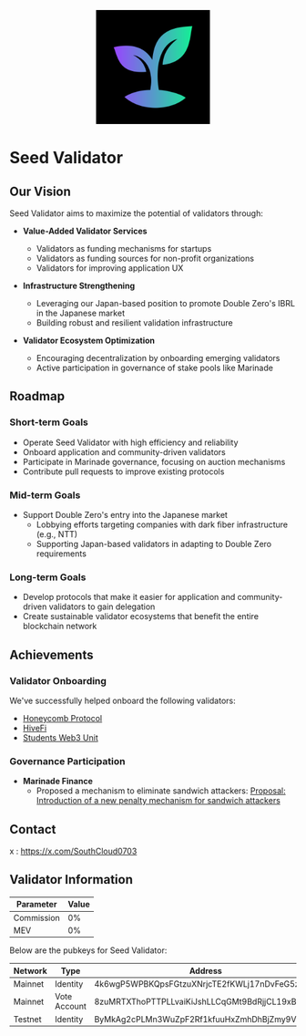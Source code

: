 <p align="center">
  <img src="image/logo.png" alt="Seed Validator Logo" width="200"/>
</p>

# Seed Validator

## Our Vision

Seed Validator aims to maximize the potential of validators through:

- **Value-Added Validator Services**
  - Validators as funding mechanisms for startups
  - Validators as funding sources for non-profit organizations
  - Validators for improving application UX

- **Infrastructure Strengthening**
  - Leveraging our Japan-based position to promote Double Zero's IBRL in the Japanese market
  - Building robust and resilient validation infrastructure

- **Validator Ecosystem Optimization**
  - Encouraging decentralization by onboarding emerging validators
  - Active participation in governance of stake pools like Marinade

## Roadmap

### Short-term Goals
- Operate Seed Validator with high efficiency and reliability
- Onboard application and community-driven validators
- Participate in Marinade governance, focusing on auction mechanisms
- Contribute pull requests to improve existing protocols

### Mid-term Goals
- Support Double Zero's entry into the Japanese market
  - Lobbying efforts targeting companies with dark fiber infrastructure (e.g., NTT)
  - Supporting Japan-based validators in adapting to Double Zero requirements

### Long-term Goals
- Develop protocols that make it easier for application and community-driven validators to gain delegation
- Create sustainable validator ecosystems that benefit the entire blockchain network

## Achievements

### Validator Onboarding
We've successfully helped onboard the following validators:
- [Honeycomb Protocol](https://x.com/honeycomb_prtcl)
- [HiveFi](https://x.com/Hivefi_X)
- [Students Web3 Unit](https://x.com/studentsweb3)

### Governance Participation
- **Marinade Finance**
  - Proposed a mechanism to eliminate sandwich attackers: [Proposal: Introduction of a new penalty mechanism for sandwich attackers](https://forum.marinade.finance/t/proposal-introduction-of-a-new-penalty-mechanism-for-sandwich-attackers/1866)

## Contact

x : https://x.com/SouthCloud0703

## Validator Information

| Parameter | Value |
|-----------|-------|
| Commission | 0% | 
| MEV | 0% |

Below are the pubkeys for Seed Validator:

| Network | Type | Address |
|---------|------|---------|
| Mainnet | Identity | 4k6wgP5WPBKQpsFGtzuXNrjcTE2fKWLj17nDvFeG5zSF |
| Mainnet | Vote Account | 8zuMRTXThoPTTPLLvaiKiJshLLCqGMt9BdRjjCL19xBc |
| Testnet | Identity | ByMkAg2cPLMn3WuZpF2Rf1kfuuHxZmhDhBjZmy9VDDua |